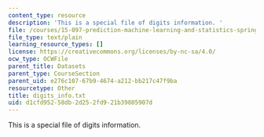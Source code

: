 ```yaml
---
content_type: resource
description: 'This is a special file of digits information. '
file: /courses/15-097-prediction-machine-learning-and-statistics-spring-2012/d1cfd95258db2d252fd921b39805907d_digits_info.txt
file_type: text/plain
learning_resource_types: []
license: https://creativecommons.org/licenses/by-nc-sa/4.0/
ocw_type: OCWFile
parent_title: Datasets
parent_type: CourseSection
parent_uid: e276c107-67b9-4674-a212-bb217c47f9ba
resourcetype: Other
title: digits_info.txt
uid: d1cfd952-58db-2d25-2fd9-21b39805907d
---
```

This is a special file of digits information. 